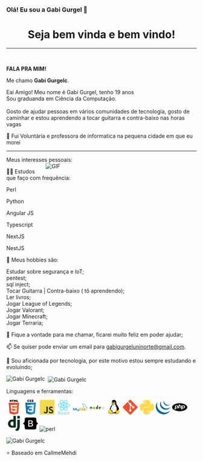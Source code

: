 ### Olá! Eu sou a Gabi Gurgel 👋

<h1 align="center"> Seja bem vinda e bem vindo! </h1>
<hr />
<br />
<p align="left" > 
  <b>FALA PRA MIM!</b>
</p>
<p align="left" >
Me chamo <b> Gabi Gurgelc</b>.
</p>
<p align="left" >
Eai Amigo! Meu nome é Gabi Gurgel, tenho 19 anos<br />
Sou graduanda em Ciência da Computação</b>. <br/>
<br>
Gosto de ajudar pessoas em vários comunidades de tecnologia, gosto de caminhar e estou aprendendo a tocar guitarra e contra-baixo nas horas vagas
<p align="left" >
🚀 Fui Voluntária e professora de informatica na pequena cidade em que eu morei
</p>
</p>
<hr />
Meus interesses pessoais:

<img align="right" alt="GIF" src="https://github.com/Gabigurgelc/Gabigurgelc/assets/115039314/05759a2d-bccd-46a3-9fd4-0a5478169630" width="400px" />

👩‍💻 Estudos que faço com frequência:

Perl

Python

Angular JS

Typescript

NextJS

NestJS

👾 Meus hobbies são:

Estudar sobre segurança e IoT;
<br>
pentest;
<br>
sql inject;
<br>
Tocar Guitarra | Contra-baixo ( tô aprendendo);
<br>
Ler livros;
<br>
Jogar League of Legends;
<br>
Jogar Valorant;
<br>
Jogar Minecraft;
<br>
Jogar Terraria;
<br>

💬 Fique a vontade para me chamar, ficarei muito feliz em poder ajudar;

📫 Se quiser pode enviar um email para gabigurgeluninorte@gmail.com.

💼 Sou aficionada por tecnologia, por este motivo estou sempre estudando e evoluindo;

<p>
  <img align="left" src="https://github-readme-stats.vercel.app/api/top-langs/?username=gabigurgelc&layout=compact&theme=synthwave" alt="Gabi Gurgelc" />
</p>
<p>&nbsp;
  <img align="center" src="https://github-readme-stats.vercel.app/api?username=gabigurgelc&count_private=true&show_icons=true&theme=synthwave" alt="Gabi Gurgelc" />
</p>
Linguagens e ferramentas:

<p align="left">
<img src="https://raw.githubusercontent.com/devicons/devicon/master/icons/html5/html5-original-wordmark.svg" alt="html5" width="40" height="40"/> 
<img src="https://raw.githubusercontent.com/devicons/devicon/master/icons/css3/css3-original-wordmark.svg" alt="css3" width="40" height="40"/> 
<img src="https://raw.githubusercontent.com/devicons/devicon/master/icons/javascript/javascript-original.svg" alt="javascript" width="40" height="40"/> 
<img src="https://raw.githubusercontent.com/devicons/devicon/master/icons/react/react-original-wordmark.svg" alt="react" width="40" height="40"/>  
<img src="https://raw.githubusercontent.com/devicons/devicon/master/icons/mysql/mysql-original-wordmark.svg" alt="mysql" width="40" height="40"/> 
<img src="https://raw.githubusercontent.com/devicons/devicon/master/icons/nodejs/nodejs-original-wordmark.svg" alt="nodejs" width="40" height="40"/> 
<img src="https://raw.githubusercontent.com/devicons/devicon/master/icons/linux/linux-original.svg" alt="linux" width="40" height="40" />
<img src="https://raw.githubusercontent.com/devicons/devicon/master/icons/git/git-original.svg" alt="git" width="40" height="40"/> 
<img src="https://raw.githubusercontent.com/devicons/devicon/master/icons/python/python-plain.svg" alt="Python" width="40" height="40" />
<img src="https://raw.githubusercontent.com/devicons/devicon/master/icons/jquery/jquery-plain.svg" alt="Jquery" width="40" height="40" />
<img src="https://raw.githubusercontent.com/devicons/devicon/master/icons/php/php-plain.svg" alt="PHP" width="40" height="40" />
<img src="https://raw.githubusercontent.com/devicons/devicon/master/icons/django/django-plain.svg" alt="Django" width="40" height="40" />
<img src="https://raw.githubusercontent.com/devicons/devicon/master/icons/bootstrap/bootstrap-plain.svg" alt="Bootstrap" width="40" height="40" />
<img src="https://github.com/dnmfarrell/Perl-Icons/blob/master/Icons/Perl_Onion_Color.svg" alt="perl" width="40" height="40" />
</p>
<p align="left"> <img src="https://komarev.com/ghpvc/?username=gabigurgelc" alt="Gabi Gurgelc" /> </p>
⭐️ Baseado em CallmeMehdi
